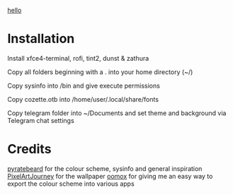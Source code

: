 [hello](screens/clean2.png)

# Installation

Install xfce4-terminal, rofi, tint2, dunst & zathura

Copy all folders beginning with a . into your home directory (~/)

Copy sysinfo into /bin and give execute permissions

Copy cozette.otb into /home/user/.local/share/fonts

Copy telegram folder into ~/Documents and set theme and background via Telegram chat settings

# Credits

[pyratebeard](https://wwww.pyratebeard.net) for the colour scheme, sysinfo and general inspiration
[PixelArtJourney](https://twitter.com/PixelArtJourney) for the wallpaper
[oomox](https://github.com/themix-project/oomox) for giving me an easy way to export the colour scheme into various apps

